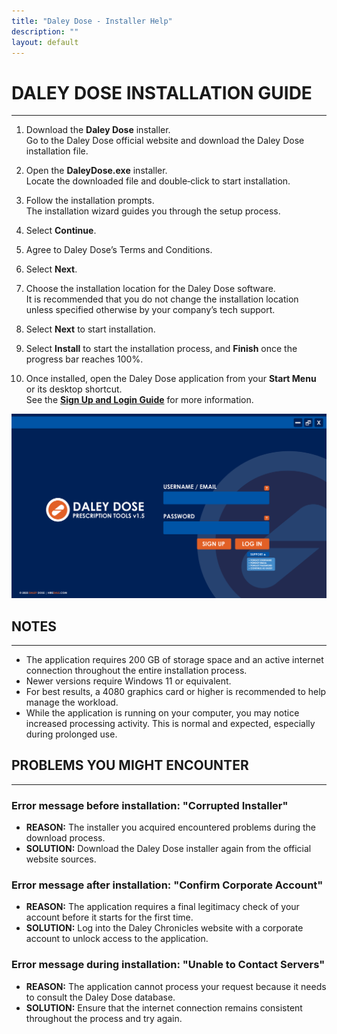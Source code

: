```yaml
---
title: "Daley Dose - Installer Help"
description: ""
layout: default
---
```


# **DALEY DOSE INSTALLATION GUIDE**
---
1. Download the **Daley Dose** installer.  
   Go to the Daley Dose official website and download the Daley Dose installation file.

2. Open the **DaleyDose.exe** installer.  
   Locate the downloaded file and double‑click to start installation.  

3. Follow the installation prompts.  
   The installation wizard guides you through the setup process.  

4. Select **Continue**.  

5. Agree to Daley Dose’s Terms and Conditions.  

6. Select **Next**.  

7. Choose the installation location for the Daley Dose software.  
   It is recommended that you do not change the installation location unless specified otherwise by your company’s tech support.  

8. Select **Next** to start installation.  

9. Select **Install** to start the installation process, and **Finish** once the progress bar reaches 100%.  

10. Once installed, open the Daley Dose application from your **Start Menu** or its desktop shortcut.  
    See the [**Sign Up and Login Guide**](/daleydose/guide-login) for more information.

![User Interface login screen](/assets/images/daley-dose-home-window-login.png)

## **NOTES**
---
- The application requires 200 GB of storage space and an active internet connection throughout the entire installation process.  
- Newer versions require Windows 11 or equivalent.  
- For best results, a 4080 graphics card or higher is recommended to help manage the workload.  
- While the application is running on your computer, you may notice increased processing activity. This is normal and expected, especially during prolonged use.  

## **PROBLEMS YOU MIGHT ENCOUNTER**
---

### Error message before installation: **"Corrupted Installer"**  
- **REASON:** The installer you acquired encountered problems during the download process.  
- **SOLUTION:** Download the Daley Dose installer again from the official website sources.

### Error message after installation: **"Confirm Corporate Account"**  
- **REASON:** The application requires a final legitimacy check of your account before it starts for the first time.  
- **SOLUTION:** Log into the Daley Chronicles website with a corporate account to unlock access to the application.

### Error message during installation: **"Unable to Contact Servers"**  
- **REASON:** The application cannot process your request because it needs to consult the Daley Dose database.  
- **SOLUTION:** Ensure that the internet connection remains consistent throughout the process and try again.

